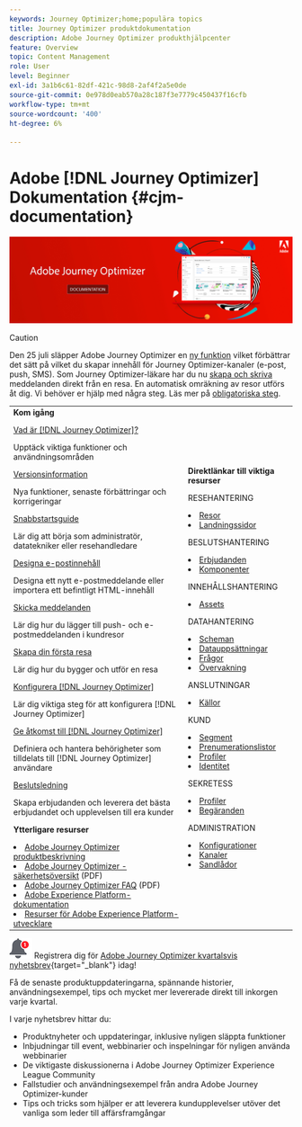 ```yaml
---
keywords: Journey Optimizer;home;populära topics
title: Journey Optimizer produktdokumentation
description: Adobe Journey Optimizer produkthjälpcenter
feature: Overview
topic: Content Management
role: User
level: Beginner
exl-id: 3a1b6c61-82df-421c-98d8-2af4f2a5e0de
source-git-commit: 0e978d0eab570a28c187f3e7779c450437f16cfb
workflow-type: tm+mt
source-wordcount: '400'
ht-degree: 6%

---
```


# Adobe [!DNL Journey Optimizer] Dokumentation {#cjm-documentation}

![](using/assets/do-not-localize/banner-cjm.jpg)

>[!CAUTION]
>
>Den 25 juli släpper Adobe Journey Optimizer en [ny funktion](using/rn/inline-messages.md) vilket förbättrar det sätt på vilket du skapar innehåll för Journey Optimizer-kanaler (e-post, push, SMS). Som Journey Optimizer-läkare har du nu [skapa och skriva](using/messages/get-started-content.md) meddelanden direkt från en resa. En automatisk omräkning av resor utförs åt dig. Vi behöver er hjälp med några steg. Läs mer på [obligatoriska steg](using/rn/inline-messages-steps.md).

<table style="table-layout:fixed">
<tr>
  <td>
    <div><strong>Kom igång</strong>
    </div>
    <p>
    <em></em>
    <p>
    <div>
      <a href="using/start/get-started.md">Vad är [!DNL Journey Optimizer]?</a>
    </div>
    <p>Upptäck viktiga funktioner och användningsområden
    <p>
    <div>
      <a href="using/rn/release-notes.md">Versionsinformation</a>
    </div>
    <p>Nya funktioner, senaste förbättringar och korrigeringar
   <p>
    <div>
      <a href="using/start/quick-start.md">Snabbstartsguide</a>
    </div>
    <p>
    Lär dig att börja som administratör, datatekniker eller resehandledare
    <p>
    <p>
    <div>
      <a href="using/design/design-emails.md">Designa e-postinnehåll</a>
    </div>
    <p>
    Designa ett nytt e-postmeddelande eller importera ett befintligt HTML-innehåll
    <p>
    <div>
      <a href="using/messages/get-started-content.md">Skicka meddelanden</a>
    </div>
    <p>Lär dig hur du lägger till push- och e-postmeddelanden i kundresor
    <p>
    <div>
    <a href="using/building-journeys/journeys-uc.md">Skapa din första resa</a>
    </div>
    <p>Lär dig hur du bygger och utför en resa
    <p>
    <div>
    <a href="using/configuration/get-started-configuration.md">Konfigurera [!DNL Journey Optimizer]</a>
    </div>
    <p>Lär dig viktiga steg för att konfigurera [!DNL Journey Optimizer]
    <p>
    <div>
    <a href="using/administration/permissions-overview.md">Ge åtkomst till [!DNL Journey Optimizer]</a>
    </div>
    <p>Definiera och hantera behörigheter som tilldelats till [!DNL Journey Optimizer] användare
    <p>
    <div>
    <a href="using/offers/get-started/starting-offer-decisioning.md">Beslutsledning</a>
    </div>
    <p>Skapa erbjudanden och leverera det bästa erbjudandet och upplevelsen till era kunder
    <p>
    <p>
    <div><strong>Ytterligare resurser</strong>
    </div>
    <p>
    <p>
    <div>
    <li>
      <a href="https://helpx.adobe.com/legal/product-descriptions/adobe-journey-optimizer.html" target="_blank">Adobe Journey Optimizer produktbeskrivning</a>
    </li>
    </div>
    <div>
    <li>
      <a href="https://www.adobe.com/content/dam/cc/en/security/pdfs/AJO_SecurityOverview.pdf" target="_blank">Adobe Journey Optimizer - säkerhetsöversikt</a> (PDF)
    </li>
    </div>
    <div>
    <li>
      <a href="https://experienceleague.adobe.com/docs/journey-optimizer/assets/AJO-FAQ.pdf" target="_blank">Adobe Journey Optimizer FAQ</a> (PDF)
    </li>
    </div>
    <div>
    <li>
      <a href="https://experienceleague.adobe.com/docs/experience-platform/landing/home.html" target="_blank">Adobe Experience Platform-dokumentation</a>
    </li>
    </div>
    <div>
      <li>
      <a href="https://www.adobe.com/se/experience-platform/documentation-and-developer-resources.html" target="_blank">Resurser för Adobe Experience Platform-utvecklare</a>
    </li>
    </div>
  </td>
   <td>
   <div><strong>Direktlänkar till viktiga resurser</strong>
    </div>
    <p>
    <em></em>
    <p>
    <p>RESEHANTERING</p>
    <li>
      <a href="using/building-journeys/journey-gs.md">Resor</a>
    </li>
    <li>
      <a href="using/landing-pages/get-started-lp.md">Landningssidor</a>
    </li>
    <p>
    <p>BESLUTSHANTERING</p>
    <li>
      <a href="using/offers/get-started/starting-offer-decisioning.md">Erbjudanden</a>
    </li>
     <li>
      <a href="using/offers/offer-library/key-steps.md">Komponenter</a>
    </li>
    <p>
    <p>INNEHÅLLSHANTERING</p>
    <li>
      <a href="using/design/assets-essentials.md">Assets</a>
    </li>
    <p>
    <p>DATAHANTERING</p>
    <li>
      <a href="using/start/get-started-schemas.md">Scheman</a>
    </li>
     <li>
      <a href="using/start/get-started-datasets.md">Datauppsättningar</a>
    </li>
        <li>
      <a href="using/start/get-started-queries.md">Frågor</a>
    </li>
     <li>
      <a href="https://experienceleague.adobe.com/docs/experience-platform/ingestion/quality/monitor-data-ingestion.html" target="_blank">Övervakning</a>
    </li>
    <p>
    <p>ANSLUTNINGAR</p>
    <li>
      <a href="using/start/get-started-sources.md">Källor</a>
    </li>
    <p>
    <p>KUND</p>
    <li>
      <a href="using/segment/about-segments.md">Segment</a>
    </li>
    </li>
    <li>
      <a href="using/landing-pages/subscription-list.md">Prenumerationslistor</a>
    </li>     
    <li>
      <a href="using/segment/get-started-profiles.md">Profiler</a>
    </li>
    <li>
      <a href="using/segment/get-started-identity.md">Identitet</a>
    </li>
    <p>
    <p>SEKRETESS</p>
    <li>
      <a href="https://experienceleague.adobe.com/docs/experience-platform/privacy/home.html" target="_blank">Profiler</a>
    </li>
    <li>
      <a href="https://experienceleague.adobe.com/docs/experience-platform/privacy/ui/user-guide.html"target="_blank">Begäranden</a>
    </li>
    <p>
    <p>ADMINISTRATION</p>
    <li>
      <a href="using/configuration/about-data-sources-events-actions.md">Konfigurationer</a>
    </li>
    <li>
      <a href="using/configuration/get-started-configuration.md">Kanaler</a>
    </li>
     <li>
      <a href="using/administration/sandboxes.md">Sandlådor</a>
    </li>
  </td>
</tr>
</table>


![Nyhetsbrev](using/assets/do-not-localize/nl-icon.png) Registrera dig för [Adobe Journey Optimizer kvartalsvis nyhetsbrev](https://www.adobe.com/subscription/Adobe_Journey_Optimizer_NL.html){target=&quot;_blank&quot;} idag!

Få de senaste produktuppdateringarna, spännande historier, användningsexempel, tips och mycket mer levererade direkt till inkorgen varje kvartal.

I varje nyhetsbrev hittar du:
* Produktnyheter och uppdateringar, inklusive nyligen släppta funktioner
* Inbjudningar till event, webbinarier och inspelningar för nyligen använda webbinarier
* De viktigaste diskussionerna i Adobe Journey Optimizer Experience League Community
* Fallstudier och användningsexempel från andra Adobe Journey Optimizer-kunder
* Tips och tricks som hjälper er att leverera kundupplevelser utöver det vanliga som leder till affärsframgångar